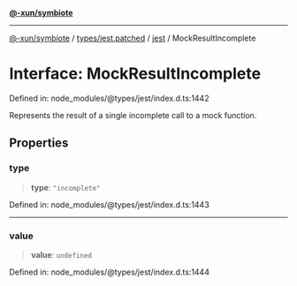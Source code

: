 [**@-xun/symbiote**](../../../../../README.md)

***

[@-xun/symbiote](../../../../../README.md) / [types/jest.patched](../../../README.md) / [jest](../README.md) / MockResultIncomplete

# Interface: MockResultIncomplete

Defined in: node\_modules/@types/jest/index.d.ts:1442

Represents the result of a single incomplete call to a mock function.

## Properties

### type

> **type**: `"incomplete"`

Defined in: node\_modules/@types/jest/index.d.ts:1443

***

### value

> **value**: `undefined`

Defined in: node\_modules/@types/jest/index.d.ts:1444
